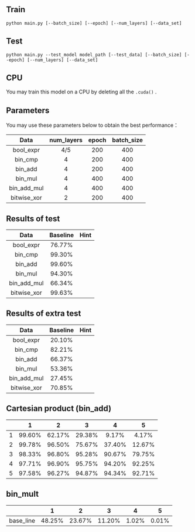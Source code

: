 ## Train

```
python main.py [--batch_size] [--epoch] [--num_layers] [--data_set] 
```

## Test

```
python main.py --test_model model_path [--test_data] [--batch_size] [--epoch] [--num_layers] [--data_set] 
```
## CPU

You may train this model on a CPU by deleting all the  `.cuda()` .

## Parameters

You may use these parameters below to obtain the best performance：

| Data | num_layers | epoch | batch_size |
| :---------: | :--------: | :---: | :--------: |
|  bool_expr  |    4/5     |  200  |    400     |
|   bin_cmp   |     4      |  200  |    400     |
|   bin_add   |     4      |  200  |    400     |
|   bin_mul   |     4      |  400  |    400     |
| bin_add_mul |      4      |  400     |     400       |
| bitwise_xor |     2      |  200  |    400     |

## Results of test

| Data | Baseline | Hint |
| :-------: | :------: | :--: |
| bool_expr |  76.77%  |      |
|  bin_cmp  |  99.30%  |      |
|  bin_add  |  99.60%  |      |
|bin_mul|94.30%||
|bin_add_mul|66.34%||
|bitwise_xor|99.63%||

## Results of extra test

| Data | Baseline | Hint |
| :-------: | :------: | :--: |
| bool_expr | 20.10% |      |
|  bin_cmp  | 82.21% |      |
|  bin_add  |  66.37% |      |
|bin_mul|53.36%||
|bin_add_mul|27.45%||
|bitwise_xor|70.85%||

## Cartesian product (bin_add)

|      |   1    |   2    |   3    |   4    |   5    |
| :--: | :----: | :----: | :----: | :----: | :----: |
|  1   | 99.60% | 62.17% | 29.38% | 9.17%  | 4.17%  |
|  2   | 99.78% | 96.50% | 75.67% | 37.40% | 12.67% |
|  3   | 98.33% | 96.80% | 95.28% | 90.67% | 79.75% |
|  4   | 97.71% | 96.90% | 95.75% | 94.20% | 92.25% |
|  5   | 97.58% | 96.27% | 94.87% | 94.34% | 92.71% |

## bin_mult

|           |   1    |   2    |   3    |   4   |   5   |
| :-------: | :----: | :----: | :----: | :---: | :---: |
| base_line | 48.25% | 23.67% | 11.20% | 1.02% | 0.01% |

